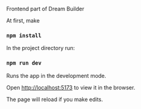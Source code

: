 Frontend part of Dream Builder

At first, make
### `npm install`

In the project directory run:

### `npm run dev`

Runs the app in the development mode.<br>

Open [http://localhost:5173](http://localhost:5173/) to view it in the browser.

The page will reload if you make edits.<br>

